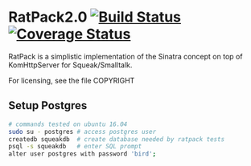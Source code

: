 RatPack2.0 [![Build Status](https://travis-ci.org/hpi-swa-teaching/RatPack2.0.svg?branch=develop)](https://travis-ci.org/hpi-swa-teaching/RatPack2.0) [![Coverage Status](https://coveralls.io/repos/github/hpi-swa-teaching/RatPack2.0/badge.svg?branch=master)](https://coveralls.io/github/hpi-swa-teaching/RatPack2.0?branch=develop)
========================
RatPack is a simplistic implementation of the Sinatra concept on top
of KomHttpServer for Squeak/Smalltalk.

For licensing, see the file COPYRIGHT

Setup Postgres
-----

```bash
# commands tested on ubuntu 16.04
sudo su - postgres # access postgres user
createdb squeakdb  # create database needed by ratpack tests
psql -s squeakdb   # enter SQL prompt
alter user postgres with password 'bird';
```
